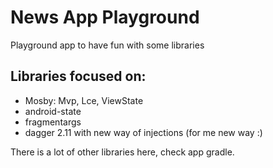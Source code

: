 # News App Playground

Playground app to have fun with some libraries

## Libraries focused on:

* Mosby: Mvp, Lce, ViewState
* android-state
* fragmentargs
* dagger 2.11 with new way of injections (for me new way :)

There is a lot of other libraries here, check app gradle.
